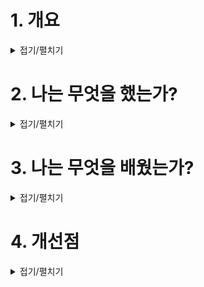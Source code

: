 # 1. 개요


<details>
<summary>접기/펼치기</summary>


</details>


# 2. 나는 무엇을 했는가?


<details>
<summary>접기/펼치기</summary>


</details>

# 3. 나는 무엇을 배웠는가?


<details>
<summary>접기/펼치기</summary>


</details>

# 4. 개선점


<details>
<summary>접기/펼치기</summary>


</details>


